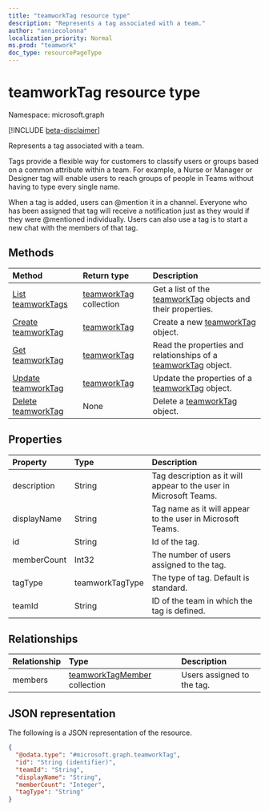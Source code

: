 ```yaml
---
title: "teamworkTag resource type"
description: "Represents a tag associated with a team."
author: "anniecolonna"
localization_priority: Normal
ms.prod: "teamwork"
doc_type: resourcePageType
---
```


# teamworkTag resource type

Namespace: microsoft.graph

[!INCLUDE [beta-disclaimer](../../includes/beta-disclaimer.md)]

Represents a tag associated with a team. 

Tags provide a flexible way for customers to classify users or groups based on a common attribute within a team. For example, a Nurse or Manager or Designer tag will enable users to reach groups of people in Teams without having to type every single name.

When a tag is added, users can @mention it in a channel. Everyone who has been assigned that tag will receive a notification just as they would if they were @mentioned individually. Users can also use a tag is to start a new chat with the members of that tag.

## Methods
|Method|Return type|Description|
|:---|:---|:---|
|[List teamworkTags](../api/teamworktag-list.md)|[teamworkTag](../resources/teamworktag.md) collection|Get a list of the [teamworkTag](../resources/teamworktag.md) objects and their properties.|
|[Create teamworkTag](../api/teamworktag-post.md)|[teamworkTag](../resources/teamworktag.md)|Create a new [teamworkTag](../resources/teamworktag.md) object.|
|[Get teamworkTag](../api/teamworktag-get.md)|[teamworkTag](../resources/teamworktag.md)|Read the properties and relationships of a [teamworkTag](../resources/teamworktag.md) object.|
|[Update teamworkTag](../api/teamworktag-update.md)|[teamworkTag](../resources/teamworktag.md)|Update the properties of a [teamworkTag](../resources/teamworktag.md) object.|
|[Delete teamworkTag](../api/teamworktag-delete.md)|None|Delete a [teamworkTag](../resources/teamworktag.md) object.|

## Properties
|Property|Type|Description|
|:---|:---|:---|
|description|String|Tag description as it will appear to the user in Microsoft Teams.|
|displayName|String|Tag name as it will appear to the user in Microsoft Teams.|
|id|String|Id of the tag.|
|memberCount|Int32|The number of users assigned to the tag.|
|tagType|teamworkTagType|The type of tag. Default is standard.|
|teamId|String|ID of the team in which the tag is defined.|

## Relationships
|Relationship|Type|Description|
|:---|:---|:---|
|members|[teamworkTagMember](../resources/teamworktagmember.md) collection|Users assigned to the tag.|

## JSON representation
The following is a JSON representation of the resource.
<!-- {
  "blockType": "resource",
  "keyProperty": "id",
  "@odata.type": "microsoft.graph.teamworkTag",
  "baseType": "microsoft.graph.entity",
  "openType": false
}
-->
``` json
{
  "@odata.type": "#microsoft.graph.teamworkTag",
  "id": "String (identifier)",
  "teamId": "String",
  "displayName": "String",
  "memberCount": "Integer",
  "tagType": "String"
}
```

